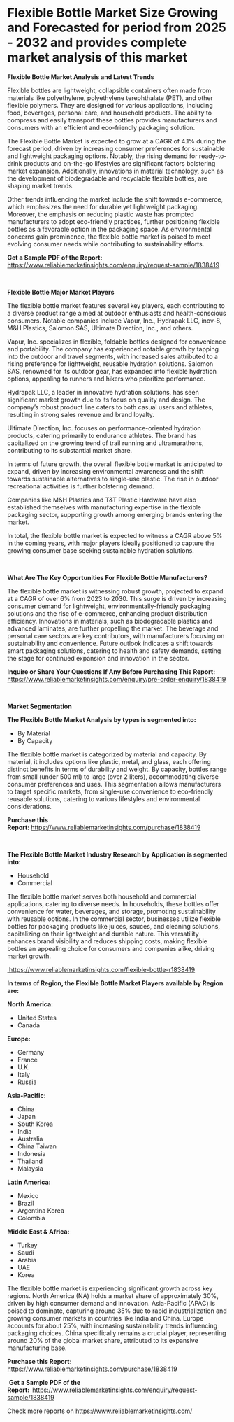 <p><h1>Flexible Bottle Market Size Growing and Forecasted for period from 2025 - 2032 and provides complete market analysis of this market</h1></p><p><strong>Flexible Bottle Market Analysis and Latest Trends</strong></p>
<p><p>Flexible bottles are lightweight, collapsible containers often made from materials like polyethylene, polyethylene terephthalate (PET), and other flexible polymers. They are designed for various applications, including food, beverages, personal care, and household products. The ability to compress and easily transport these bottles provides manufacturers and consumers with an efficient and eco-friendly packaging solution.</p><p>The Flexible Bottle Market is expected to grow at a CAGR of 4.1% during the forecast period, driven by increasing consumer preferences for sustainable and lightweight packaging options. Notably, the rising demand for ready-to-drink products and on-the-go lifestyles are significant factors bolstering market expansion. Additionally, innovations in material technology, such as the development of biodegradable and recyclable flexible bottles, are shaping market trends.</p><p>Other trends influencing the market include the shift towards e-commerce, which emphasizes the need for durable yet lightweight packaging. Moreover, the emphasis on reducing plastic waste has prompted manufacturers to adopt eco-friendly practices, further positioning flexible bottles as a favorable option in the packaging space. As environmental concerns gain prominence, the flexible bottle market is poised to meet evolving consumer needs while contributing to sustainability efforts.</p></p>
<p><strong>Get a Sample PDF of the Report:&nbsp;</strong> <a href="https://www.reliablemarketinsights.com/enquiry/request-sample/1838419?utm_campaign=3209&utm_medium=2&utm_source=Github&utm_content=ia&utm_term=05042025&utm_id=flexible-bottle">https://www.reliablemarketinsights.com/enquiry/request-sample/1838419</a></p>
<p>&nbsp;</p>
<p><strong>Flexible Bottle Major Market Players</strong></p>
<p><p>The flexible bottle market features several key players, each contributing to a diverse product range aimed at outdoor enthusiasts and health-conscious consumers. Notable companies include Vapur, Inc., Hydrapak LLC, inov-8, M&H Plastics, Salomon SAS, Ultimate Direction, Inc., and others.</p><p>Vapur, Inc. specializes in flexible, foldable bottles designed for convenience and portability. The company has experienced notable growth by tapping into the outdoor and travel segments, with increased sales attributed to a rising preference for lightweight, reusable hydration solutions. Salomon SAS, renowned for its outdoor gear, has expanded into flexible hydration options, appealing to runners and hikers who prioritize performance.</p><p>Hydrapak LLC, a leader in innovative hydration solutions, has seen significant market growth due to its focus on quality and design. The company’s robust product line caters to both casual users and athletes, resulting in strong sales revenue and brand loyalty. </p><p>Ultimate Direction, Inc. focuses on performance-oriented hydration products, catering primarily to endurance athletes. The brand has capitalized on the growing trend of trail running and ultramarathons, contributing to its substantial market share.</p><p>In terms of future growth, the overall flexible bottle market is anticipated to expand, driven by increasing environmental awareness and the shift towards sustainable alternatives to single-use plastic. The rise in outdoor recreational activities is further bolstering demand.</p><p>Companies like M&H Plastics and T&T Plastic Hardware have also established themselves with manufacturing expertise in the flexible packaging sector, supporting growth among emerging brands entering the market. </p><p>In total, the flexible bottle market is expected to witness a CAGR above 5% in the coming years, with major players ideally positioned to capture the growing consumer base seeking sustainable hydration solutions.</p></p>
<p>&nbsp;</p>
<p><strong>What Are The Key Opportunities For Flexible Bottle Manufacturers?</strong></p>
<p><p>The flexible bottle market is witnessing robust growth, projected to expand at a CAGR of over 6% from 2023 to 2030. This surge is driven by increasing consumer demand for lightweight, environmentally-friendly packaging solutions and the rise of e-commerce, enhancing product distribution efficiency. Innovations in materials, such as biodegradable plastics and advanced laminates, are further propelling the market. The beverage and personal care sectors are key contributors, with manufacturers focusing on sustainability and convenience. Future outlook indicates a shift towards smart packaging solutions, catering to health and safety demands, setting the stage for continued expansion and innovation in the sector.</p></p>
<p><strong>Inquire or Share Your Questions If Any Before Purchasing This Report:</strong> <a href="https://www.reliablemarketinsights.com/enquiry/pre-order-enquiry/1838419?utm_campaign=3209&utm_medium=2&utm_source=Github&utm_content=ia&utm_term=05042025&utm_id=flexible-bottle">https://www.reliablemarketinsights.com/enquiry/pre-order-enquiry/1838419</a></p>
<p>&nbsp;</p>
<p><strong>Market Segmentation</strong></p>
<p><strong>The Flexible Bottle Market Analysis by types is segmented into:</strong></p>
<p><ul><li>By Material</li><li>By Capacity</li></ul></p>
<p><p>The flexible bottle market is categorized by material and capacity. By material, it includes options like plastic, metal, and glass, each offering distinct benefits in terms of durability and weight. By capacity, bottles range from small (under 500 ml) to large (over 2 liters), accommodating diverse consumer preferences and uses. This segmentation allows manufacturers to target specific markets, from single-use convenience to eco-friendly reusable solutions, catering to various lifestyles and environmental considerations.</p></p>
<p><strong>Purchase this Report:&nbsp;</strong><a href="https://www.reliablemarketinsights.com/purchase/1838419?utm_campaign=3209&utm_medium=2&utm_source=Github&utm_content=ia&utm_term=05042025&utm_id=flexible-bottle">https://www.reliablemarketinsights.com/purchase/1838419</a></p>
<p>&nbsp;</p>
<p><strong>The Flexible Bottle Market Industry Research by Application is segmented into:</strong></p>
<p><ul><li>Household</li><li>Commercial</li></ul></p>
<p><p>The flexible bottle market serves both household and commercial applications, catering to diverse needs. In households, these bottles offer convenience for water, beverages, and storage, promoting sustainability with reusable options. In the commercial sector, businesses utilize flexible bottles for packaging products like juices, sauces, and cleaning solutions, capitalizing on their lightweight and durable nature. This versatility enhances brand visibility and reduces shipping costs, making flexible bottles an appealing choice for consumers and companies alike, driving market growth.</p></p>
<p><a href="https://www.reliablemarketinsights.com/flexible-bottle-r1838419?utm_campaign=3209&utm_medium=2&utm_source=Github&utm_content=ia&utm_term=05042025&utm_id=flexible-bottle">&nbsp;https://www.reliablemarketinsights.com/flexible-bottle-r1838419</a></p>
<p><strong>In terms of Region, the Flexible Bottle Market Players available by Region are:</strong></p>
<p>
    <p> <strong> North America: </strong>
        <ul>
            <li>United States</li>
            <li>Canada</li>
        </ul>
        </p> 
    <p> <strong> Europe: </strong>
        <ul>
            <li>Germany</li>
            <li>France</li>
            <li>U.K.</li>
            <li>Italy</li>
            <li>Russia</li>
        </ul>
        </p> 
    <p> <strong> Asia-Pacific: </strong>
        <ul>
            <li>China</li>
            <li>Japan</li>
            <li>South Korea</li>
            <li>India</li>
            <li>Australia</li>
            <li>China Taiwan</li>
            <li>Indonesia</li>
            <li>Thailand</li>
            <li>Malaysia</li>
        </ul>
        </p> 
    <p> <strong> Latin America: </strong>
        <ul>
            <li>Mexico</li>
            <li>Brazil</li>
            <li>Argentina Korea</li>
            <li>Colombia</li>
        </ul>
        </p> 
    <p> <strong> Middle East & Africa: </strong>
        <ul>
            <li>Turkey</li>
            <li>Saudi</li>
            <li>Arabia</li>
            <li>UAE</li>
            <li>Korea</li>
        </ul>
    </p>
    </p>
<p><p>The flexible bottle market is experiencing significant growth across key regions. North America (NA) holds a market share of approximately 30%, driven by high consumer demand and innovation. Asia-Pacific (APAC) is poised to dominate, capturing around 35% due to rapid industrialization and growing consumer markets in countries like India and China. Europe accounts for about 25%, with increasing sustainability trends influencing packaging choices. China specifically remains a crucial player, representing around 20% of the global market share, attributed to its expansive manufacturing base.</p></p>
<p><strong>Purchase this Report: </strong><a href="https://www.reliablemarketinsights.com/purchase/1838419?utm_campaign=3209&utm_medium=2&utm_source=Github&utm_content=ia&utm_term=05042025&utm_id=flexible-bottle">https://www.reliablemarketinsights.com/purchase/1838419</a></p>
<p>&nbsp;<strong>Get a Sample PDF of the Report:&nbsp;&nbsp;</strong><a href="https://www.reliablemarketinsights.com/enquiry/request-sample/1838419?utm_campaign=3209&utm_medium=2&utm_source=Github&utm_content=ia&utm_term=05042025&utm_id=flexible-bottle">https://www.reliablemarketinsights.com/enquiry/request-sample/1838419</a></p>
<p><strong></strong></p>
<p>Check more reports on <a href="https://www.reliablemarketinsights.com/?utm_campaign=3209&utm_medium=2&utm_source=Github&utm_content=ia&utm_term=05042025&utm_id=flexible-bottle">https://www.reliablemarketinsights.com/</a></p>
